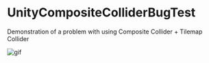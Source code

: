# UnityCompositeColliderBugTest
Demonstration of a problem with using Composite Collider + Tilemap Collider

![gif](https://imgur.com/R70inl2)

